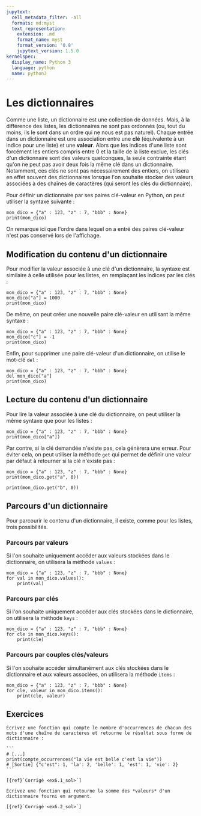 ```yaml
---
jupytext:
  cell_metadata_filter: -all
  formats: md:myst
  text_representation:
    extension: .md
    format_name: myst
    format_version: '0.8'
    jupytext_version: 1.5.0
kernelspec:
  display_name: Python 3
  language: python
  name: python3
---
```


# Les dictionnaires

Comme une liste, un dictionnaire est une collection de données.
Mais, à la différence des listes, les dictionnaires ne sont pas ordonnés (ou, tout du moins, ils le sont dans un ordre qui ne nous est pas naturel).
Chaque entrée dans un dictionnaire est une association entre une **clé** (équivalente à un indice pour une liste) et une **valeur**.
Alors que les indices d'une liste sont forcément les entiers compris entre 0 et la taille de la liste exclue, les clés d'un dictionnaire sont des valeurs quelconques, la seule contrainte étant qu'on ne peut pas avoir deux fois la même clé dans un dictionnaire.
Notamment, ces clés ne sont pas nécessairement des entiers, on utilisera en effet souvent des dictionnaires lorsque l'on souhaite stocker des valeurs associées à des chaînes de caractères (qui seront les clés du dictionnaire).

Pour définir un dictionnaire par ses paires clé-valeur en Python, on peut utiliser la syntaxe suivante :

```{code-cell}
mon_dico = {"a" : 123, "z" : 7, "bbb" : None}
print(mon_dico)
```

On remarque ici que l'ordre dans lequel on a entré des paires clé-valeur n'est pas conservé lors de l'affichage.

## Modification du contenu d'un dictionnaire

Pour modifier la valeur associée à une clé d'un dictionnaire, la syntaxe est similaire à celle utilisée pour les listes, en remplaçant les indices par les clés :

```{code-cell}
mon_dico = {"a" : 123, "z" : 7, "bbb" : None}
mon_dico["a"] = 1000
print(mon_dico)
```

De même, on peut créer une nouvelle paire clé-valeur en utilisant la même syntaxe :

```{code-cell}
mon_dico = {"a" : 123, "z" : 7, "bbb" : None}
mon_dico["c"] = -1
print(mon_dico)
```

Enfin, pour supprimer une paire clé-valeur d'un dictionnaire, on utilise le mot-clé `del` :

```{code-cell}
mon_dico = {"a" : 123, "z" : 7, "bbb" : None}
del mon_dico["a"]
print(mon_dico)
```

## Lecture du contenu d'un dictionnaire

Pour lire la valeur associée à une clé du dictionnaire, on peut utiliser la même syntaxe que pour les listes :

```{code-cell}
mon_dico = {"a" : 123, "z" : 7, "bbb" : None}
print(mon_dico["a"])
```

Par contre, si la clé demandée n'existe pas, cela génèrera une erreur.
Pour éviter cela, on peut utiliser la méthode `get` qui permet de définir une valeur par défaut à retourner si la clé n'existe pas :

```{code-cell}
mon_dico = {"a" : 123, "z" : 7, "bbb" : None}
print(mon_dico.get("a", 0))
```

```{code-cell}
print(mon_dico.get("b", 0))
```

## Parcours d'un dictionnaire

Pour parcourir le contenu d'un dictionnaire, il existe, comme pour les listes, trois possibilités.

### Parcours par valeurs

Si l'on souhaite uniquement accéder aux valeurs stockées dans le dictionnaire, on utilisera la méthode `values` :

```{code-cell}
mon_dico = {"a" : 123, "z" : 7, "bbb" : None}
for val in mon_dico.values():
    print(val)
```

### Parcours par clés

Si l'on souhaite uniquement accéder aux clés stockées dans le dictionnaire, on utilisera la méthode `keys` :

```{code-cell}
mon_dico = {"a" : 123, "z" : 7, "bbb" : None}
for cle in mon_dico.keys():
    print(cle)
```

### Parcours par couples clés/valeurs

Si l'on souhaite accéder simultanément aux clés stockées dans le dictionnaire et aux valeurs associées, on utilisera la méthode `items` :

```{code-cell}
mon_dico = {"a" : 123, "z" : 7, "bbb" : None}
for cle, valeur in mon_dico.items():
    print(cle, valeur)
```

## Exercices

````{admonition} **Exercice 6.1**
Écrivez une fonction qui compte le nombre d'occurrences de chacun des mots d'une chaîne de caractères et retourne le résultat sous forme de dictionnaire :

```
# [...]
print(compte_occurrences("la vie est belle c'est la vie"))
# [Sortie] {"c'est": 1, 'la': 2, 'belle': 1, 'est': 1, 'vie': 2}
```

[{ref}`Corrigé <ex6.1_sol>`]
````

```{admonition} **Exercice 6.2**
Écrivez une fonction qui retourne la somme des *valeurs* d'un dictionnaire fourni en argument.

[{ref}`Corrigé <ex6.2_sol>`]
```

